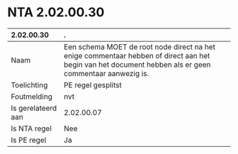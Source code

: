 # NTA 2.02.00.30

 2.02.00.30 | . 
 :--- | :--- 
 Naam | Een schema MOET de root node direct na het enige commentaar hebben of direct aan het begin van het document hebben als er geen commentaar aanwezig is. 
 Toelichting | PE regel gesplitst 
 Foutmelding | nvt 
 Is gerelateerd aan | 2.02.00.07 
 Is NTA regel | Nee 
 Is PE regel | Ja 
